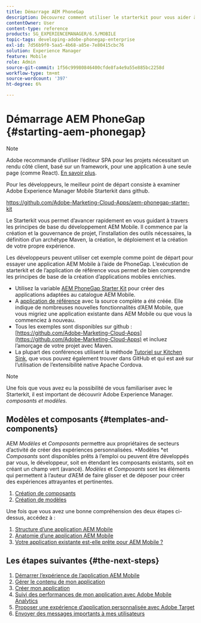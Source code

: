 ```yaml
---
title: Démarrage AEM PhoneGap
description: Découvrez comment utiliser le starterkit pour vous aider à commencer à utiliser les principes de base du développement Adobe Experience Manager Mobile.
contentOwner: User
content-type: reference
products: SG_EXPERIENCEMANAGER/6.5/MOBILE
topic-tags: developing-adobe-phonegap-enterprise
exl-id: 7d56b9f0-5aa5-4b68-a85e-7e80415cbc76
solution: Experience Manager
feature: Mobile
role: Admin
source-git-commit: 1f56c99980846400cfde8fa4e9a55e885bc2258d
workflow-type: tm+mt
source-wordcount: '397'
ht-degree: 6%

---
```


# Démarrage AEM PhoneGap {#starting-aem-phonegap}

>[!NOTE]
>
>Adobe recommande d’utiliser l’éditeur SPA pour les projets nécessitant un rendu côté client, basé sur un framework, pour une application à une seule page (comme React). [En savoir plus](/help/sites-developing/spa-overview.md).

Pour les développeurs, le meilleur point de départ consiste à examiner Adobe Experience Manager Mobile Starterkit dans github.

https://github.com/Adobe-Marketing-Cloud-Apps/aem-phonegap-starter-kit

Le Starterkit vous permet d’avancer rapidement en vous guidant à travers les principes de base du développement AEM Mobile. Il commence par la création et la gouvernance de projet, l’installation des outils nécessaires, la définition d’un archétype Maven, la création, le déploiement et la création de votre propre expérience.

Les développeurs peuvent utiliser cet exemple comme point de départ pour essayer une application AEM Mobile à l’aide de PhoneGap. L’exécution de starterkit et de l’application de référence vous permet de bien comprendre les principes de base de la création d’applications mobiles enrichies.

* Utilisez la variable [AEM PhoneGap Starter Kit](https://github.com/Adobe-Marketing-Cloud-Apps/aem-phonegap-starter-kit) pour créer des applications adaptées au catalogue AEM Mobile.
* A [application de référence](https://github.com/Adobe-Marketing-Cloud-Apps/aem-mobile-hybrid-reference) avec la source complète a été créée. Elle indique de nombreuses nouvelles fonctionnalités d’AEM Mobile, que vous migriez une application existante dans AEM Mobile ou que vous la commenciez à nouveau.
* Tous les exemples sont disponibles sur github : [https://github.com/Adobe-Marketing-Cloud-Apps](https://github.com/Adobe-Marketing-Cloud-Apps) et incluez l’amorçage de votre projet avec Maven.
* La plupart des conférences utilisent la méthode [Tutoriel sur Kitchen Sink](https://github.com/blefebvre/aem-phonegap-kitchen-sink), que vous pouvez également trouver dans GitHub et qui est axé sur l’utilisation de l’extensibilité native Apache Cordova.

>[!NOTE]
>
>Une fois que vous avez eu la possibilité de vous familiariser avec le Starterkit, il est important de découvrir Adobe Experience Manager. *composants et modèles.*

## Modèles et composants {#templates-and-components}

AEM *Modèles* et *Composants* permettre aux propriétaires de secteurs d’activité de créer des expériences personnalisées. *Modèles *et *Composants* sont disponibles prêts à l’emploi ou peuvent être développés par vous, le développeur, soit en étendant les composants existants, soit en créant un champ vert (avancé). *Modèles* et *Composants* sont les éléments qui permettent à l’auteur d’AEM de faire glisser et de déposer pour créer des expériences attrayantes et pertinentes.

1. [Création de composants](/help/sites-developing/components.md)
1. [Création de modèles](/help/sites-developing/templates.md)

Une fois que vous avez une bonne compréhension des deux étapes ci-dessus, accédez à :

1. [Structure d’une application AEM Mobile](/help/mobile/phonegap-structure-an-app.md)
1. [Anatomie d’une application AEM Mobile](/help/mobile/phonegap-apps-arch.md)
1. [Votre application existante est-elle prête pour AEM Mobile ?](/help/mobile/phonegap-adding-content-to-imported-app.md)

## Les étapes suivantes {#the-next-steps}

1. [Démarrer l’expérience de l’application AEM Mobile](/help/mobile/starting-aem-phonegap-app.md)
1. [Gérer le contenu de mon application](/help/mobile/phonegap-manage-app-content.md)
1. [Créer mon application](/help/mobile/building-app-mobile-phonegap.md)
1. [Suivi des performances de mon application avec Adobe Mobile Analytics](/help/mobile/phonegap-intro-to-app-analytics.md)
1. [Proposer une expérience d’application personnalisée avec Adobe Target](/help/mobile/phonegap-aem-mobile-content-personalization.md)
1. [Envoyer des messages importants à mes utilisateurs](/help/mobile/phonegap-push-notifications.md)
